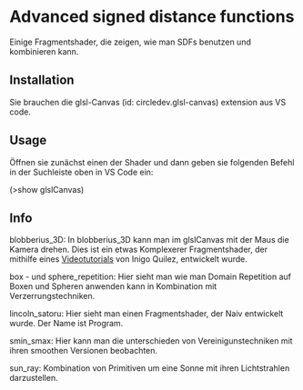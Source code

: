 # Advanced signed distance functions

Einige Fragmentshader, die zeigen, wie man SDFs benutzen und kombinieren kann.

## Installation

Sie brauchen die glsl-Canvas (id: circledev.glsl-canvas) extension aus VS code.


## Usage
Öffnen sie zunächst einen der Shader und dann geben sie folgenden Befehl in der Suchleiste oben in VS Code ein:

(>show glslCanvas)

## Info

blobberius_3D:               In blobberius_3D kann man im glslCanvas mit der Maus die Kamera drehen.
                             Dies ist ein etwas Komplexerer Fragmentshader, der mithilfe eines [Videotutorials](https://youtu.be/Cfe5UQ-1L9Q)                 von Inigo Quilez, entwickelt wurde.

box - und sphere_repetition: Hier sieht man wie man Domain Repetition auf Boxen und Spheren anwenden kann in Kombination mit 
                             Verzerrungstechniken.
                        
lincoln_satoru:              Hier sieht man einen Fragmentshader, der Naiv entwickelt wurde. Der Name ist Program.

smin_smax:                   Hier kann man die unterschieden von Vereinigunstechniken mit ihren smoothen Versionen beobachten.

sun_ray:                     Kombination von Primitiven um eine Sonne mit ihren Lichtstrahlen darzustellen.
